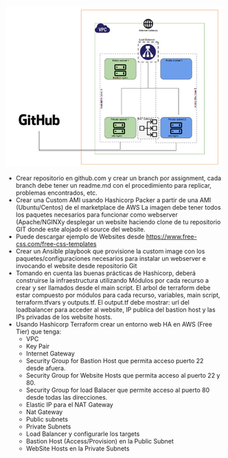 ![alt image](bootcamp-diagram.png "AWS ASG layout")






- Crear repositorio en github.com y crear un branch por assignment, cada branch debe tener un readme.md con el procedimiento para replicar, problemas encontrados, etc.
- Crear una Custom AMI usando Hashicorp Packer a partir de una AMI (Ubuntu/Centos) de el marketplace de AWS
    La imagen debe tener todos los paquetes necesarios para funcionar como webserver (Apache/NGINXy desplegar un website haciendo clone     de tu repositorio GIT donde este alojado el source del website.
- Puede descargar ejemplo de Websites desde https://www.free-css.com/free-css-templates 
- Crear un Ansible playbook que provisione la custom image con los paquetes/configuraciones necesarios para instalar un webserver e invocando el website       desde repositorio Git
- Tomando en cuenta las buenas prácticas de Hashicorp, deberá construirse la infraestructura utilizando Módulos por cada recurso a crear   y ser llamados desde el main script. El arbol de terraform debe estar compuesto por módulos para cada recurso, variables, main script,   terraform.tfvars y outputs.tf.
  El output.tf debe mostrar: url del loadbalancer para acceder al website, IP publica del bastion host y las IPs privadas de los website   hosts. 
- Usando Hashicorp Terraform crear un entorno web HA en AWS (Free Tier) que tenga:
  - VPC
  - Key Pair
  - Internet Gateway
  - Security Group for Bastion Host que permita acceso puerto 22 desde afuera.
  - Security Group for Website Hosts que permita acceso al puerto 22 y 80.
  - Security Group for load Balacer que permite acceso al puerto 80 desde todas las direcciones.
  - Elastic IP para el NAT Gateway
  - Nat Gateway
  - Public subnets
  - Private Subnets
  - Load Balancer y configurarle los targets
  - Bastion Host (Access/Provision) en la Public Subnet
  -  WebSite Hosts en la Private Subnets


